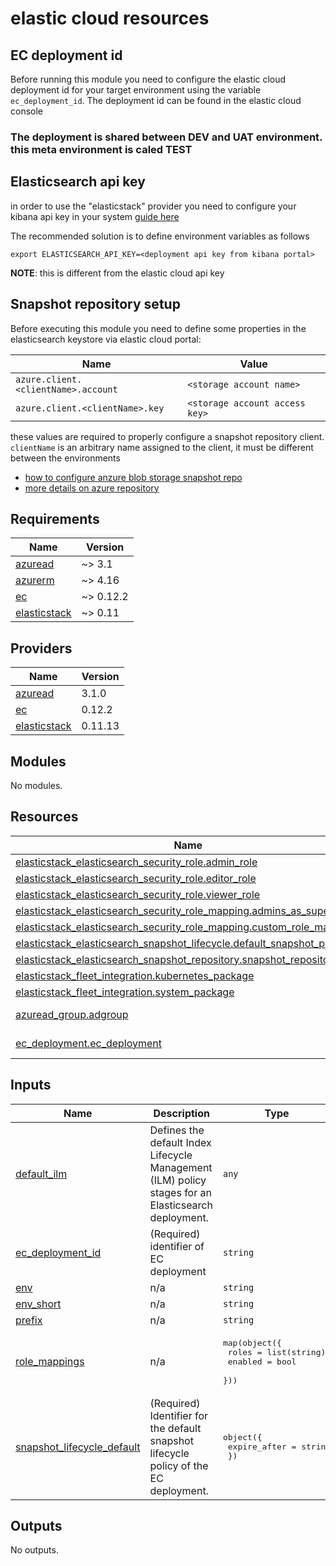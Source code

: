 # elastic cloud resources

## EC deployment id

Before running this module you need to configure the elastic cloud deployment id for your target environment using the variable
`ec_deployment_id`. The deployment id can be found in the elastic cloud console

### The deployment is shared between DEV and UAT environment. this meta environment is caled TEST

## Elasticsearch api key
in order to use the "elasticstack" provider you need to configure your kibana api key in your system [guide here](https://registry.terraform.io/providers/elastic/elasticstack/latest/docs#environment-variables)

The recommended solution is to define environment variables as follows
```commandline
export ELASTICSEARCH_API_KEY=<deployment api key from kibana portal>
```
**NOTE**: this is different from the elastic cloud api key

## Snapshot repository setup
Before executing this module you need to define some properties in the elasticsearch keystore via elastic cloud portal:

| Name | Value |
|------|---------|
| `azure.client.<clientName>.account` | `<storage account name>` |
| `azure.client.<clientName>.key` | `<storage account access key>` |

these values are required to properly configure a snapshot repository client.
`clientName` is an arbitrary name assigned to the client, it must be different between the environments

- [how to configure anzure blob storage snapshot repo](https://www.elastic.co/guide/en/cloud/current/ec-azure-snapshotting.html)
- [more details on azure repository](https://www.elastic.co/guide/en/elasticsearch/reference/8.17/repository-azure.html)

<!-- markdownlint-disable -->
<!-- BEGIN_TF_DOCS -->
## Requirements

| Name | Version |
|------|---------|
| <a name="requirement_azuread"></a> [azuread](#requirement\_azuread) | ~> 3.1 |
| <a name="requirement_azurerm"></a> [azurerm](#requirement\_azurerm) | ~> 4.16 |
| <a name="requirement_ec"></a> [ec](#requirement\_ec) | ~> 0.12.2 |
| <a name="requirement_elasticstack"></a> [elasticstack](#requirement\_elasticstack) | ~> 0.11 |

## Providers

| Name | Version |
|------|---------|
| <a name="provider_azuread"></a> [azuread](#provider\_azuread) | 3.1.0 |
| <a name="provider_ec"></a> [ec](#provider\_ec) | 0.12.2 |
| <a name="provider_elasticstack"></a> [elasticstack](#provider\_elasticstack) | 0.11.13 |

## Modules

No modules.

## Resources

| Name | Type |
|------|------|
| [elasticstack_elasticsearch_security_role.admin_role](https://registry.terraform.io/providers/elastic/elasticstack/latest/docs/resources/elasticsearch_security_role) | resource |
| [elasticstack_elasticsearch_security_role.editor_role](https://registry.terraform.io/providers/elastic/elasticstack/latest/docs/resources/elasticsearch_security_role) | resource |
| [elasticstack_elasticsearch_security_role.viewer_role](https://registry.terraform.io/providers/elastic/elasticstack/latest/docs/resources/elasticsearch_security_role) | resource |
| [elasticstack_elasticsearch_security_role_mapping.admins_as_superuser](https://registry.terraform.io/providers/elastic/elasticstack/latest/docs/resources/elasticsearch_security_role_mapping) | resource |
| [elasticstack_elasticsearch_security_role_mapping.custom_role_mappings](https://registry.terraform.io/providers/elastic/elasticstack/latest/docs/resources/elasticsearch_security_role_mapping) | resource |
| [elasticstack_elasticsearch_snapshot_lifecycle.default_snapshot_policy](https://registry.terraform.io/providers/elastic/elasticstack/latest/docs/resources/elasticsearch_snapshot_lifecycle) | resource |
| [elasticstack_elasticsearch_snapshot_repository.snapshot_repository](https://registry.terraform.io/providers/elastic/elasticstack/latest/docs/resources/elasticsearch_snapshot_repository) | resource |
| [elasticstack_fleet_integration.kubernetes_package](https://registry.terraform.io/providers/elastic/elasticstack/latest/docs/resources/fleet_integration) | resource |
| [elasticstack_fleet_integration.system_package](https://registry.terraform.io/providers/elastic/elasticstack/latest/docs/resources/fleet_integration) | resource |
| [azuread_group.adgroup](https://registry.terraform.io/providers/hashicorp/azuread/latest/docs/data-sources/group) | data source |
| [ec_deployment.ec_deployment](https://registry.terraform.io/providers/elastic/ec/latest/docs/data-sources/deployment) | data source |

## Inputs

| Name | Description | Type | Default | Required |
|------|-------------|------|---------|:--------:|
| <a name="input_default_ilm"></a> [default\_ilm](#input\_default\_ilm) | Defines the default Index Lifecycle Management (ILM) policy stages for an Elasticsearch deployment. | `any` | `{}` | no |
| <a name="input_ec_deployment_id"></a> [ec\_deployment\_id](#input\_ec\_deployment\_id) | (Required) identifier of EC deployment | `string` | n/a | yes |
| <a name="input_env"></a> [env](#input\_env) | n/a | `string` | n/a | yes |
| <a name="input_env_short"></a> [env\_short](#input\_env\_short) | n/a | `string` | n/a | yes |
| <a name="input_prefix"></a> [prefix](#input\_prefix) | n/a | `string` | n/a | yes |
| <a name="input_role_mappings"></a> [role\_mappings](#input\_role\_mappings) | n/a | <pre>map(object({<br/>    roles   = list(string)<br/>    enabled = bool<br/>  }))</pre> | `{}` | no |
| <a name="input_snapshot_lifecycle_default"></a> [snapshot\_lifecycle\_default](#input\_snapshot\_lifecycle\_default) | (Required) Identifier for the default snapshot lifecycle policy of the EC deployment. | <pre>object({<br/>    expire_after = string<br/>  })</pre> | <pre>{<br/>  "expire_after": "30d"<br/>}</pre> | no |

## Outputs

No outputs.
<!-- END_TF_DOCS -->
